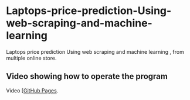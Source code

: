 # Laptops-price-prediction-Using-web-scraping-and-machine-learning
Laptops price prediction Using web scraping and machine learning , from multiple online store.
## Video showing how to operate the program

Video [[GitHub Pages](https://pages.github.com/](https://drive.google.com/file/d/1JZVTEV8W0AHkFSK4C8n57Yxz8d5NmXN3/view?usp=sharing)).
